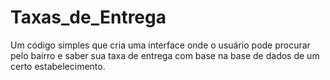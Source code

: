 # Taxas_de_Entrega
Um código simples que cria uma interface onde o usuário pode procurar pelo bairro e saber sua taxa de entrega com base na base de dados de um certo estabelecimento.
